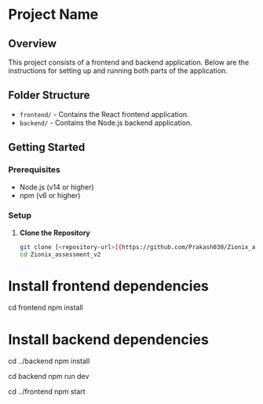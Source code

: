 # Project Name

## Overview

This project consists of a frontend and backend application. Below are the instructions for setting up and running both parts of the application.

## Folder Structure

- `frontend/` - Contains the React frontend application.
- `backend/` - Contains the Node.js backend application.

## Getting Started

### Prerequisites

- Node.js (v14 or higher)
- npm (v6 or higher)

### Setup

1. **Clone the Repository**

   ```bash
   git clone [<repository-url>](https://github.com/Prakash030/Zionix_assessment_v2.git)
   cd Zionix_assessment_v2
# Install frontend dependencies
cd frontend
npm install

# Install backend dependencies
cd ../backend
npm install


cd backend
npm run dev


cd ../frontend
npm start
